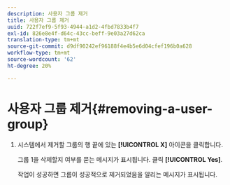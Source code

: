 ```yaml
---
description: 사용자 그룹 제거
title: 사용자 그룹 제거
uuid: 722f7ef9-5f93-4944-a1d2-4fbd7833b4f7
exl-id: 826e8e4f-d64c-43cc-beff-9e03a27d62ca
translation-type: tm+mt
source-git-commit: d9df90242ef96188f4e4b5e6d04cfef196b0a628
workflow-type: tm+mt
source-wordcount: '62'
ht-degree: 20%

---
```


# 사용자 그룹 제거{#removing-a-user-group}

1. 시스템에서 제거할 그룹의 행 끝에 있는 **[!UICONTROL X]** 아이콘을 클릭합니다.

   그룹 1을 삭제할지 여부를 묻는 메시지가 표시됩니다. 클릭 **[!UICONTROL Yes]**.

   작업이 성공하면 그룹이 성공적으로 제거되었음을 알리는 메시지가 표시됩니다.
